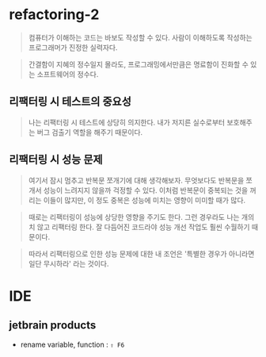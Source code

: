 # refactoring-2

> 컴퓨터가 이해하는 코드는 바보도 작성할 수 있다. 
> 사람이 이해하도록 작성하는 프로그래머가 진정한 실력자다.

> 간결함이 지혜의 정수일지 몰라도,
> 프로그래밍에서만큼은 명료함이 진화할 수 있는 소프트웨어의 정수다.

## 리팩터링 시 테스트의 중요성

> 나는 리팩터링 시 테스트에 상당히 의지한다. 내가 저지른 실수로부터 보호해주는 버그 검출기 역할을 해주기 때문이다.

## 리팩터링 시 성능 문제

> 여기서 잠시 멈추고 반복문 쪼개기에 대해 생각해보자. 
> 무엇보다도 반복문을 쪼개서 성능이 느려지지 않을까 걱정할 수 있다. 
> 이처럼 반복문이 중복되는 것을 꺼리는 이들이 많지만, 이 정도 중복은 성능에 미치는 영향이 미미할 때가 많다.

> 때로는 리팩터링이 성능에 상당한 영향을 주기도 한다.
> 그런 경우라도 나는 개의치 않고 리팩터링 한다.
> 잘 다듬어진 코드라야 성능 개선 작업도 훨씬 수월하기 때문이다.

> 따라서 리팩터링으로 인한 성능 문제에 대한 내 조언은 '특별한 경우가 아니라면 일단 무시하라' 라는 것이다.

# IDE

## jetbrain products

* rename variable, function : `⇧ F6`